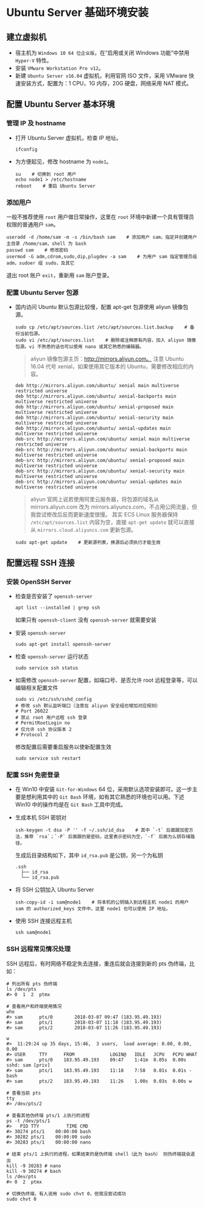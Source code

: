 # Ubuntu Server 基础环境安装

## 建立虚拟机

- 宿主机为 `Windows 10 64 位企业版`，在“启用或关闭 Windows 功能”中禁用 `Hyper-V` 特性。
- 安装 `VMware Workstation Pro v12`。
- 新建 `Ubuntu Server v16.04` 虚拟机，利用官网 ISO 文件，采用 VMware 快速安装方式，配置为：1 CPU，1G 内存，20G 硬盘，网络采用 NAT 模式。

## 配置 Ubuntu Server 基本环境

### 管理 IP 及 hostname

- 打开 Ubuntu Server 虚拟机，检查 IP 地址。

  ```shell
  ifconfig
  ```

- 为方便起见，修改 hostname 为 `node1`。

  ```shell
  su    # 切换到 root 用户
  echo node1 > /etc/hostname
  reboot    # 重启 Ubuntu Server
  ```

### 添加用户

一般不推荐使用 `root` 用户做日常操作，这里在 `root` 环境中新建一个具有管理员权限的普通用户 `sam`。

```shell
useradd -d /home/sam -m -s /bin/bash sam    # 添加用户 sam，指定并创建用户主目录 /home/sam，shell 为 bash
passwd sam    # 修改密码
usermod -G adm,cdrom,sudo,dip,plugdev -a sam    # 为用户 sam 指定管理员组 adm，sudoer 组 sudo，及其它
```

退出 root 账户 `exit`，重新用 `sam` 账户登录。

### 配置 Ubuntu Server 包源

- 国内访问 Ubuntu 默认包源比较慢，配置 apt-get 包源使用 aliyun 镜像包源。

  ```shell
  sudo cp /etc/apt/sources.list /etc/apt/sources.list.backup    # 备份当前包源。
  sudo vi /etc/apt/sources.list    # 删除或注释原有内容，加入 aliyun 镜像包源。vi 不熟悉的话也可以使用 nano 或其它熟悉的编辑器。
  ```

  > aliyun 镜像包源主页：http://mirrors.aliyun.com。
  > 注意 Ubuntu 16.04 代号 xenial，如果使用其它版本的 Ubuntu，需要修改相应的内容。

  ```plain
  deb http://mirrors.aliyun.com/ubuntu/ xenial main multiverse restricted universe
  deb http://mirrors.aliyun.com/ubuntu/ xenial-backports main multiverse restricted universe
  deb http://mirrors.aliyun.com/ubuntu/ xenial-proposed main multiverse restricted universe
  deb http://mirrors.aliyun.com/ubuntu/ xenial-security main multiverse restricted universe
  deb http://mirrors.aliyun.com/ubuntu/ xenial-updates main multiverse restricted universe
  deb-src http://mirrors.aliyun.com/ubuntu/ xenial main multiverse restricted universe
  deb-src http://mirrors.aliyun.com/ubuntu/ xenial-backports main multiverse restricted universe
  deb-src http://mirrors.aliyun.com/ubuntu/ xenial-proposed main multiverse restricted universe
  deb-src http://mirrors.aliyun.com/ubuntu/ xenial-security main multiverse restricted universe
  deb-src http://mirrors.aliyun.com/ubuntu/ xenial-updates main multiverse restricted universe
  ```

  > aliyun 官网上说若使用阿里云服务器，将包源的域名从 mirrors.aliyun.com 改为 mirrors.aliyuncs.com，不占用公网流量，但我尝试修改后反而更新速度很慢。
  > 其实 ECS Linux 服务器保持 `/etc/apt/sources.list` 内容为空，直接 `apt-get update` 就可以直接从 `mirrors.cloud.aliyuncs.com` 更新包源。

  ```shell
  sudo apt-get update    # 更新源列表，换源后必须执行才能生效
  ```

## 配置远程 SSH 连接

### 安装 OpenSSH Server

- 检查是否安装了 `openssh-server`

  ```shell
  apt list --installed | grep ssh
  ```

  如果只有 `openssh-client` 没有 `openssh-server` 就需要安装
- 安装 `openssh-server`

  ```shell
  sudo apt-get install openssh-server
  ```

- 检查 `openssh-server` 运行状态

  ```shell
  sudo service ssh status
  ```

- 如需修改 `openssh-server` 配置，如端口号、是否允许 root 远程登录等，可以编辑相关配置文件

  ```shell
  sudo vi /etc/ssh/sshd_config
  # 修改 ssh 默认监听端口（注意在 aliyun 安全组也增加对应规则）
  # Port 26022
  # 禁止 root 用户远程 ssh 登录
  # PermitRootLogin no
  # 仅允许 ssh 协议版本 2
  # Protocol 2
  ```

  修改配置后需要重启服务以使新配置生效

  ```shell
  sudo service ssh restart
  ```

### 配置 SSH 免密登录

- 在 Win10 中安装 `Git-for-Windows` 64 位，采用默认选项安装即可。这一步主要是想利用其中的 `Git Bash` 环境，如有其它熟悉的环境也可以用。下述 Win10 中的操作均是在 `Git Bash` 工具中完成。
- 生成本机 SSH 密钥对

  ```shell
  ssh-keygen -t dsa -P '' -f ~/.ssh/id_dsa    # 其中 `-t` 后面跟加密方法，推荐 `rsa`；`-P` 后面跟的是密码，这里表示密码为空，`-f` 后面为么钥存储路径。
  ```

  生成后目录结构如下，其中 `id_rsa.pub` 是公钥，另一个为私钥

  ```plain
  .ssh
    ├── id_rsa
    └── id_rsa.pub
  ```

- 将 SSH 公钥加入 Ubuntu Server

  ```shell
  ssh-copy-id -i sam@node1    # 将本机的公钥插入到远程主机 node1 的用户 sam 的 authorized_keys 文件中。这里 node1 也可以使用 IP 地址。
  ```

- 使用 SSH 连接远程主机

  ```shell
  ssh sam@node1
  ```

### SSH 远程常见情况处理

SSH 远程后，有时网络不稳定失去连接，重连后就会连接到新的 pts 伪终端，比如：

```shell
# 列出所有 pts 伪终端
ls /dev/pts
#> 0  1  2  ptmx

# 查看用户和终端使用情况
who
#> sam      pts/0        2018-03-07 09:47 (183.95.49.193)
#> sam      pts/1        2018-03-07 11:18 (183.95.49.193)
#> sam      pts/2        2018-03-07 11:26 (183.95.49.193)

w
#>  11:29:24 up 35 days, 15:46,  3 users,  load average: 0.00, 0.00, 0.00
#> USER     TTY      FROM             LOGIN@   IDLE   JCPU   PCPU WHAT
#> sam      pts/0    183.95.49.193    09:47    1:41m  0.05s  0.00s sshd: sam [priv]
#> sam      pts/1    183.95.49.193    11:18    7:58   0.01s  0.01s -bash
#> sam      pts/2    183.95.49.193    11:26    1.00s  0.03s  0.00s w

# 查看当前 pts
tty
#> /dev/pts/2

# 查看其他伪终端 pts/1 上执行的进程
ps -t /dev/pts/1
#>   PID TTY          TIME CMD
#> 30274 pts/1    00:00:00 bash
#> 30282 pts/1    00:00:00 sudo
#> 30283 pts/1    00:00:00 nano

# 结束 pts/1 上执行的进程，如果结束的是伪终端 shell（此为 bash） 则伪终端就会退出
kill -9 30283 # nano
kill -9 30274 # bash
ls /dev/pts
#> 0  2  ptmx

# 切换伪终端，有人说用 sudo chvt 0，但我没尝试成功
sudo chvt 0

```
